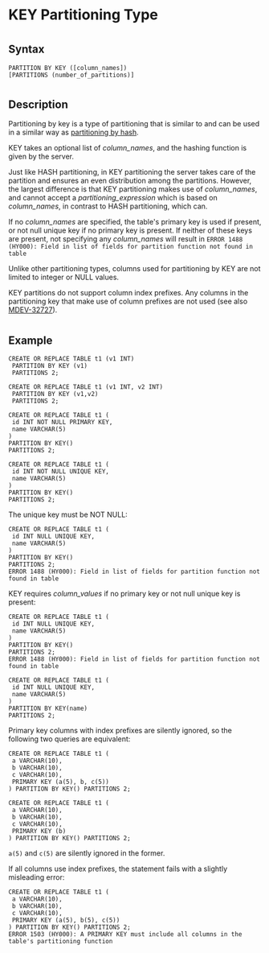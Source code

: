 # KEY Partitioning Type

#

## Syntax

```
PARTITION BY KEY ([column_names])
[PARTITIONS (number_of_partitions)]
```

#

## Description

Partitioning by key is a type of partitioning that is similar to and can be used in a similar way as [partitioning by hash](hash-partitioning-type.md).

KEY takes an optional list of *column_names*, and the hashing function is given by the server.

Just like HASH partitioning, in KEY partitioning the server takes care of the partition and ensures an even distribution among the partitions. However, the largest difference is that KEY partitioning makes use of *column_names*, and cannot accept a *partitioning_expression* which is based on *column_names*, in contrast to HASH partitioning, which can.

If no *column_names* are specified, the table's primary key is used if present, or not null unique key if no primary key is present. If neither of these keys are present, not specifying any *column_names* will result in `ERROR 1488 (HY000): Field in list of fields for partition function not found in table`

Unlike other partitioning types, columns used for partitioning by KEY are not limited to integer or NULL values.

KEY partitions do not support column index prefixes. Any columns in the partitioning key that make use of column prefixes are not used (see also [MDEV-32727](https://jira.mariadb.org/browse/MDEV-32727)).

#

## Example

```
CREATE OR REPLACE TABLE t1 (v1 INT)
 PARTITION BY KEY (v1)
 PARTITIONS 2;
```

```
CREATE OR REPLACE TABLE t1 (v1 INT, v2 INT)
 PARTITION BY KEY (v1,v2)
 PARTITIONS 2;
```

```
CREATE OR REPLACE TABLE t1 (
 id INT NOT NULL PRIMARY KEY,
 name VARCHAR(5)
)
PARTITION BY KEY()
PARTITIONS 2;
```

```
CREATE OR REPLACE TABLE t1 (
 id INT NOT NULL UNIQUE KEY,
 name VARCHAR(5)
)
PARTITION BY KEY()
PARTITIONS 2;
```

The unique key must be NOT NULL:

```
CREATE OR REPLACE TABLE t1 (
 id INT NULL UNIQUE KEY,
 name VARCHAR(5)
)
PARTITION BY KEY()
PARTITIONS 2;
ERROR 1488 (HY000): Field in list of fields for partition function not found in table
```

KEY requires *column_values* if no primary key or not null unique key is present:

```
CREATE OR REPLACE TABLE t1 (
 id INT NULL UNIQUE KEY,
 name VARCHAR(5)
)
PARTITION BY KEY()
PARTITIONS 2;
ERROR 1488 (HY000): Field in list of fields for partition function not found in table
```

```
CREATE OR REPLACE TABLE t1 (
 id INT NULL UNIQUE KEY,
 name VARCHAR(5)
)
PARTITION BY KEY(name)
PARTITIONS 2;
```

Primary key columns with index prefixes are silently ignored, so the following two queries are equivalent:

```
CREATE OR REPLACE TABLE t1 (
 a VARCHAR(10),
 b VARCHAR(10),
 c VARCHAR(10),
 PRIMARY KEY (a(5), b, c(5))
) PARTITION BY KEY() PARTITIONS 2;

CREATE OR REPLACE TABLE t1 (
 a VARCHAR(10),
 b VARCHAR(10),
 c VARCHAR(10),
 PRIMARY KEY (b)
) PARTITION BY KEY() PARTITIONS 2;
```

`a(5)` and `c(5)` are silently ignored in the former.

If all columns use index prefixes, the statement fails with a slightly misleading error:

```
CREATE OR REPLACE TABLE t1 (
 a VARCHAR(10),
 b VARCHAR(10),
 c VARCHAR(10),
 PRIMARY KEY (a(5), b(5), c(5))
) PARTITION BY KEY() PARTITIONS 2;
ERROR 1503 (HY000): A PRIMARY KEY must include all columns in the table's partitioning function
```